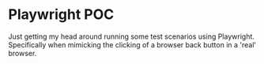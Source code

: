 # Playwright POC

Just getting my head around running some test scenarios using Playwright. Specifically when mimicking the clicking of a browser back button in a 'real' browser.